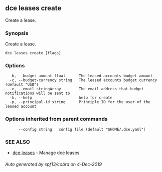 ## dce leases create

Create a lease.

### Synopsis

Create a lease.

```
dce leases create [flags]
```

### Options

```
  -b, --budget-amount float      The leased accounts budget amount
  -c, --budget-currency string   The leased accounts budget currency (default "USD")
  -e, --email stringArray        The email address that budget notifications will be sent to
  -h, --help                     help for create
  -p, --principal-id string      Principle ID for the user of the leased account
```

### Options inherited from parent commands

```
      --config string   config file (default "$HOME/.dce.yaml")
```

### SEE ALSO

* [dce leases](dce_leases.md)	 - Manage dce leases

###### Auto generated by spf13/cobra on 4-Dec-2019
